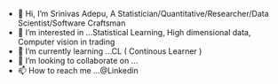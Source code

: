 - 👋 Hi, I’m Srinivas Adepu, A Statistician/Quantitative/Researcher/Data Scientist/Software Craftsman
- 👀 I’m interested in ...Statistical Learning,  High dimensional data, Computer vision in trading
- 🌱 I’m currently learning ...CL ( Continous Learner ) 
- 💞️ I’m looking to collaborate on ...
- 📫 How to reach me ...@Linkedin 

<!---
sadepu1915/sadepu1915 is a ✨ special ✨ repository because its `README.md` (this file) appears on your GitHub profile.
You can click the Preview link to take a look at your changes.
--->
